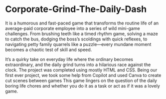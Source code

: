 # Corporate-Grind-The-Daily-Dash
It is a humorous and fast-paced game that transforms the routine life of an average-paid corporate employee into a series of wild mini-game challenges. From brushing teeth like a timed rhythm game, solving a maze to catch the bus, dodging the boss’s scoldings with quick reflexes, to navigating petty family quarrels like a puzzle—every mundane moment becomes a chaotic test of skill and speed.

It’s a quirky take on everyday life where the ordinary becomes extraordinary, and the daily grind turns into a hilarious race against the clock.
The project was completed using mostly HTML and CSS. Being our first ever project, we took some help from Copilot and used Canva to create cut scenes between games
This game lingers on the question of the daily boring life chores and whether you do it as a task or act as if it was a lovely game.
